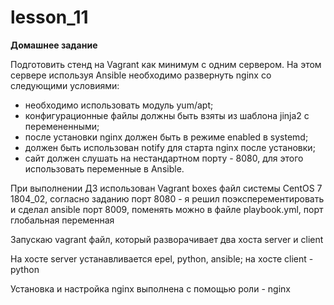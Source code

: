 # lesson_11

**Домашнее задание**

 Подготовить стенд на Vagrant как минимум с одним сервером. На этом сервере используя Ansible необходимо развернуть nginx со следующими 
 условиями:

  - необходимо использовать модуль yum/apt;
  - конфигурационные файлы должны быть взяты из шаблона jinja2 с перемененными;
  - после установки nginx должен быть в режиме enabled в systemd;
  - должен быть использован notify для старта nginx после установки;
  - сайт должен слушать на нестандартном порту - 8080, для этого использовать переменные в Ansible.


При выполнении ДЗ использован Vagrant boxes файл системы CentOS 7 1804_02, согласно заданию порт 8080 - я решил поэксперементировать и сделал ansible порт 8009, поменять можно в файле playbook.yml, порт глобальная переменная

Запускаю vagrant файл, который разворачивает два хоста server и client

На хосте server устанавливается epel, python, ansible; на хосте client - python

Установка и настройка nginx выполнена с помощью роли - nginx

 





